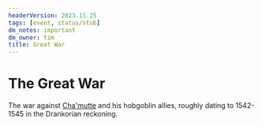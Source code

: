 ```yaml
---
headerVersion: 2023.11.25
tags: [event, status/stub]
dm_notes: important
dm_owner: tim
title: Great War
---
```

# The Great War

The war against [Cha'mutte](<../../people/extraplanar-powers/cha-mutte.md>) and his hobgoblin allies, roughly dating to 1542-1545 in the Drankorian reckoning.

